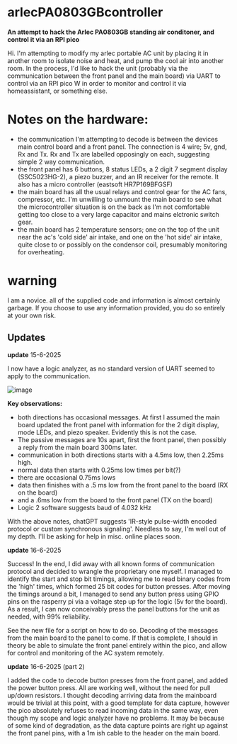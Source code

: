 # arlecPA0803GBcontroller
**An attempt to hack the Arlec PA0803GB standing air conditoner, and control it via an RPI pico**

Hi. I'm attempting to modify my arlec portable AC unit by placing it in another room to isolate noise and heat, and pump the cool air into another room.
In the process, I'd like to hack the unit (probably via the communication between the front panel and the main board) via UART to control via an RPI pico W in order to monitor and control it via homeassistant, or something else.

# Notes on the hardware:
- the communication I'm attempting to decode is between the devices main control board and a front panel. The connection is 4 wire; 5v, gnd, Rx and Tx. Rx and Tx are labelled opposingly on each, suggesting simple 2 way communication.
- the front panel has 6 buttons, 8 status LEDs, a 2 digit 7 segment display (SSC5023HG-2), a piezo buzzer, and an IR receiver for the remote. It also has a micro controller (eastsoft HR7P169BFGSF)
- the main board has all the usual relays and control gear for the AC fans, compressor, etc. I'm unwilling to unmount the main board to see what the microcontroller situation is on the back as I'm not comfortable getting too close to a very large capacitor and mains elctronic switch gear.
- the main board has 2 temperature sensors; one on the top of the unit near the ac's 'cold side' air intake, and one on the 'hot side' air intake, quite close to or possibly on the condensor coil, presumably monitoring for overheating. 

# **warning**
I am a novice. all of the supplied code and information is almost certainly garbage. If you choose to use any information provided, you do so entirely at your own risk.

## Updates

**update** 15-6-2025

I now have a logic analyzer, as no standard version of UART seemed to apply to the communication. 

![image](https://github.com/user-attachments/assets/234dc970-7463-4eff-8598-4fade56371c1)

**Key observations:**
- both directions has occasional messages. At first I assumed the main board updated the front panel with information for the 2 digit display, mode LEDs, and piezo speaker. Evidently this is not the case.
- The passive messages are 10s apart, first the front panel, then possibly a reply from the main board 300ms later.
- communication in both directions starts with a 4.5ms low, then 2.25ms high.
- normal data then starts with 0.25ms low times per bit(?)
- there are occasional 0.75ms lows
- data then finishes with a .5 ms low from the front panel to the board (RX on the board)
- and a .6ms low from the board to the front panel (TX on the board)
- Logic 2 software suggests baud of 4.032 kHz

With the above notes, chatGPT suggests 'IR-style pulse-width encoded protocol or custom synchronous signaling'.
Needless to say, I'm well out of my depth. I'll be asking for help in misc. online places soon.

**update** 16-6-2025

Success! In the end, I did away with all known forms of communication protocol and decided to wrangle the proprietary one myself. 
I managed to identify the start and stop bit timings, allowing me to read binary codes from the 'high' times, which formed 25 bit codes for button presses.
After moving the timings around a bit, I managed to send any button press using GPIO pins on the rasperry pi via a voltage step up for the logic (5v for the board).
As a result, I can now conceivably press the panel buttons for the unit as needed, with 99% reliability. 

See the new file for a script on how to do so. Decoding of the messages from the main board to the panel to come. If that is complete, I should in theory be able to simulate the front panel entirely within the pico, and allow for control and monitoring of the AC system remotely. 

**update** 16-6-2025 (part 2)

I added the code to decode button presses from the front panel, and added the power button press. All are working well, without the need for pull up/down resistors.
I thought decoding arriving data from the mainboard would be trivial at this point, with a good template for data capture, however the pico absolutely refuses to read incoming data in the same way, even though my scope and logic analyzer have no problems. It may be because of some kind of degradation, as the data capture points are right up against the front panel pins, with a 1m ish cable to the header on the main board.
